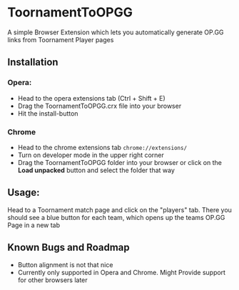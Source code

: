 # ToornamentToOPGG
A simple Browser Extension which lets you automatically generate OP.GG links from Toornament Player pages

## Installation
### Opera: 
- Head to the opera extensions tab (Ctrl + Shift + E)
- Drag the ToornamentToOPGG.crx file into your browser
- Hit the install-button

### Chrome
- Head to the chrome extensions tab ```chrome://extensions/```
- Turn on developer mode in the upper right corner
- Drag the ToornamentToOPGG folder into your browser or click on the **Load unpacked** button and select the folder that way

## Usage:

Head to a Toornament match page and click on the "players" tab. There you should see a blue button for each team, which opens up the teams OP.GG Page in a new tab

## Known Bugs and Roadmap

- Button alignment is not that nice
- Currently only supported in Opera and Chrome. Might Provide support for other browsers later
